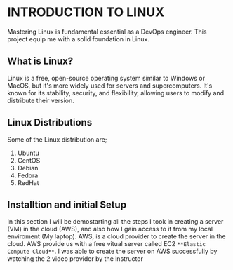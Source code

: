 # INTRODUCTION TO LINUX
Mastering Linux is fundamental essential as a DevOps engineer. This project equip me with a solid foundation in Linux.

## What is Linux?
Linux is a free, open-source operating system similar to Windows or MacOS, but it's more widely used for servers and supercomputers. It's known for its stability, security, and flexibility, allowing users to modify and distribute their version.

## Linux Distributions
Some of the Linux distribution are;
1. Ubuntu
2. CentOS
3. Debian
4. Fedora
5. RedHat

## Installtion and initial Setup
In this section I will be demostarting all the steps I took in creating a server (VM) in the cloud (AWS), and also how I gain access to it from my local enviroment (My laptop).
AWS, is a cloud provider to create the server in the cloud. AWS provide us with a free vitual server called EC2 ` **Elastic Compute Cloud** `.
I was able to create the server on AWS successfully by watching the 2 video provider by the instructor 
